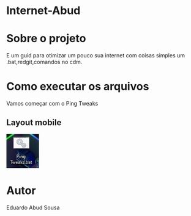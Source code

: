# Internet-Abud

# Sobre o projeto
E um guid para otimizar um pouco sua internet com coisas simples um .bat,redgit,comandos no cdm.

# Como executar os arquivos
Vamos começar com o Ping Tweaks

## Layout mobile
![alt text](https://github.com/esabud/Internet-Abud/blob/tesetg/assets/src/ping.png)

# Autor

Eduardo Abud Sousa
